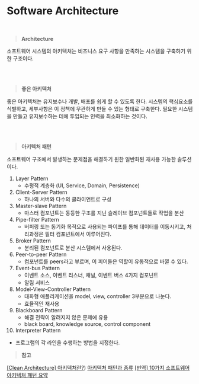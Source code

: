 # Software Architecture

<br/>

> **Architecture**

소프트웨어 시스템의 아키텍처는 비즈니스 요구 사항을 만족하는 시스템을 구축하기 위한 구조이다.

<br/><br/>

> **좋은 아키텍처**

좋은 아키텍처는 유지보수나 개발, 배포를 쉽게 할 수 있도록 한다.
시스템의 핵심요소를 식별하고, 세부사항은 이 정책에 무관하게 만들 수 있는 형태로 구축한다.
필요한 시스템을 만들고 유지보수하는 데에 투입되는 인력을 최소화하는 것이다.


<br/><br/>


> **아키텍처 패턴**

소프트웨어 구조에서 발생하는 문제점을 해결하기 윈한 일반화된 재사용 가능한 솔루션이다.

1. Layer Pattern
   - 수평적 계층화 (UI, Service, Domain, Persistence)
2. Client-Server Pattern
   - 하나의 서버와 다수의 클라이언트로 구성
3. Master-slave Pattern
   - 마스터 컴포넌트는 동등한 구조를 지닌 슬레이브 컴포넌트들로 작업을 분산
4. Pipe-filter Pattern
   - 버퍼링 또는 동기화 목적으로 사용되는 파이프를 통해 데이터를 이동시키고, 처리과정은 필터 컴포넌트에서 이루어진다.
5. Broker Pattern
   - 분리된 컴포넌트로 분산 시스템에서 사용된다.
6. Peer-to-peer Pattern
   - 컴포넌트를 peers라고 부르며, 이 피어들은 역할이 유동적으로 바뀔 수 있다.
7. Event-bus Pattern
   - 이벤트 소스, 이벤트 리스너, 채널, 이벤트 버스 4가지 컴포넌트
   - 알림 서비스 
8. Model-View-Controller Pattern
   - 대화형 애플리케이션을 model, view, controller 3부분으로  나눈다.
   - 효율적인 재사용
9. Blackboard Pattern
   - 해결 전략이 알려지지 않은 문제에 유용
   - black board, knowledge source, control component
10. Interpreter Pattern
   - 프로그램의 각 라인을 수행하는 방법을 지정한다.




> **참고**

[[Clean Architecture] 아키텍처란?](https://share-factory.tistory.com/28))
[아키텍처 패턴과 종류](https://the-boxer.tistory.com/26)
[[번역] 10가지 소프트웨어 아키텍처 패턴 요약](https://mingrammer.com/translation-10-common-software-architectural-patterns-in-a-nutshell/#%EC%95%84%ED%82%A4%ED%85%8D%EC%B3%90-%ED%8C%A8%ED%84%B4-%EB%B9%84%EA%B5%90)
